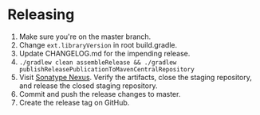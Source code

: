 # Releasing

1. Make sure you're on the master branch.
2. Change `ext.libraryVersion` in root build.gradle.
3. Update CHANGELOG.md for the impending release.
4. `./gradlew clean assembleRelease && ./gradlew publishReleasePublicationToMavenCentralRepository`
5. Visit [Sonatype Nexus](https://oss.sonatype.org/#stagingRepositories). Verify the artifacts,
   close the staging repository, and release the closed staging repository.
6. Commit and push the release changes to master.
7. Create the release tag on GitHub.
